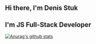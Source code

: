 ## Hi there, I'm Denis Stuk

## I'm JS Full-Stack Developer
[![Anurag's github stats](https://github-readme-stats.vercel.app/api?username=DenStuk)](https://github.com/anuraghazra/github-readme-stats)
